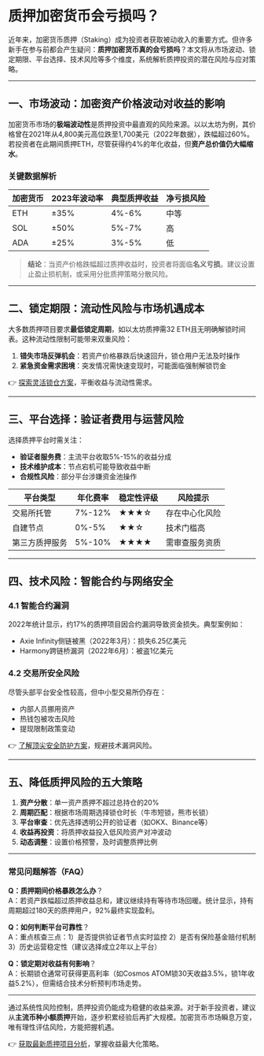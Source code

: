 # 质押加密货币会亏损吗？

近年来，加密货币质押（Staking）成为投资者获取被动收入的重要方式。但许多新手在参与前都会产生疑问：**质押加密货币真的会亏损吗**？本文将从市场波动、锁定期限、平台选择、技术风险等多个维度，系统解析质押投资的潜在风险与应对策略。

---

## 一、市场波动：加密资产价格波动对收益的影响

加密货币市场的**极端波动性**是质押投资中最直观的风险来源。以以太坊为例，其价格曾在2021年从4,800美元高位跌至1,700美元（2022年数据），跌幅超过60%。若投资者在此期间质押ETH，尽管获得约4%的年化收益，但**资产总价值仍大幅缩水**。

### 关键数据解析
| 加密货币 | 2023年波动率 | 典型质押收益 | 净亏损风险 |
|---------|------------|-------------|------------|
| ETH     | ±35%       | 4%-6%       | 中等       |
| SOL     | ±50%       | 5%-7%       | 高         |
| ADA     | ±25%       | 3%-5%       | 低         |

> **结论**：当资产价格跌幅超过质押收益时，投资者将面临**名义亏损**。建议设置止盈止损机制，或采用分批质押策略分散风险。

---

## 二、锁定期限：流动性风险与市场机遇成本

大多数质押项目要求**最低锁定周期**，如以太坊质押需32 ETH且无明确解锁时间表。这种流动性限制可能带来双重风险：
1. **错失市场反弹机会**：若资产价格暴跌后快速回升，锁仓用户无法及时操作
2. **紧急资金需求困境**：突发情况需快速变现时，可能面临强制解锁罚金

👉 [探索灵活锁仓方案](https://bit.ly/okx_welcome)，平衡收益与流动性需求。

---

## 三、平台选择：验证者费用与运营风险

选择质押平台时需关注：
- **验证者服务费**：主流平台收取5%-15%的收益分成
- **技术维护成本**：节点宕机可能导致收益中断
- **合规性风险**：部分平台涉嫌资金池操作

| 平台类型       | 年化费率 | 稳定性评级 | 风险提示         |
|----------------|----------|------------|------------------|
| 交易所托管     | 7%-12%   | ★★★☆       | 存在中心化风险   |
| 自建节点       | 0%-5%    | ★★☆        | 技术门槛高       |
| 第三方质押服务 | 5%-10%   | ★★★★       | 需审查服务资质   |

---

## 四、技术风险：智能合约与网络安全

### 4.1 智能合约漏洞
2022年统计显示，约17%的质押项目因合约漏洞导致资金损失。典型案例如：
- Axie Infinity侧链被黑（2022年3月）：损失6.25亿美元
- Harmony跨链桥漏洞（2022年6月）：被盗1亿美元

### 4.2 交易所安全风险
尽管头部平台安全性较高，但中小型交易所仍存在：
- 内部人员挪用资产
- 热钱包被攻击风险
- 提现限制政策变动

👉 [了解顶尖安全防护方案](https://bit.ly/okx_welcome)，规避技术漏洞风险。

---

## 五、降低质押风险的五大策略

1. **资产分散**：单一资产质押不超过总持仓的20%
2. **周期匹配**：根据市场周期选择锁仓时长（牛市短锁，熊市长锁）
3. **平台审查**：优先选择透明公开的验证者（如OKX、Binance等）
4. **收益再投资**：将质押收益投入低风险资产对冲波动
5. **动态调整**：设置价格预警，及时调整质押比例

---

### 常见问题解答（FAQ）

**Q：质押期间价格暴跌怎么办**？  
A：若资产跌幅超过质押收益总和，建议继续持有等待市场回暖。统计显示，持有周期超过180天的质押用户，92%最终实现盈利。

**Q：如何判断平台可靠性**？  
A：重点核查三点：1）是否提供验证者节点实时监控 2）是否有保险基金赔付机制 3）历史运营稳定性（建议选择成立2年以上平台）

**Q：锁定期对收益有何影响**？  
A：长期锁仓通常可获得更高利率（如Cosmos ATOM锁30天收益3.5%，锁1年收益5.2%），但需结合技术分析预判市场走势。

---

通过系统性风险控制，质押投资仍能成为稳健的收益来源。对于新手投资者，建议从**主流币种小额质押**开始，逐步积累经验后再扩大规模。加密货币市场瞬息万变，唯有理性评估风险，方能把握机遇。

👉 [获取最新质押项目分析](https://bit.ly/okx_welcome)，掌握收益最大化策略。